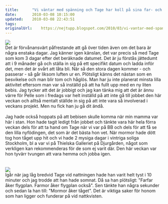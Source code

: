 ```yaml
---
title:		"Vi väntar med spänning och Tage har koll på sina far- och morföräldrar."
date:		2010-03-08 10:15:00
updated:	2010-03-08 22:43:51
tags: 	
originalUrl:	https://nejtupp.blogspot.com/2010/03/vi-vantar-med-spanning-och-tage-har.html
---
```


<img src="../../../../img/iPhone-IMG_0242.jpg"><br>Det är förvånansvärt påfrestande att gå över tiden även om det bara är några enstaka dagar. Jag känner igen känslan, det var precis så med Tage som kom 3 dagar efter det beräknade datumet. Det är ju förstås jättedumt att i 9 månader gå och ställa in sig på ett specifikt datum och ladda inför det, men det är svårt att låta bli. När så den stora dagen kommer - och passerar - så går liksom luften ur en. Plötsligt känns det nästan som en besvikelse och man blir tom och håglös. Man har ju inte planerat minsta lilla aktivitet eftersom man var så inställd på att ha fullt upp med en ny liten bebis. Jag tycker att det är jobbigt och jag kan tänka mig att det är ännu värre för Pelle som i fredags var helt inställd på att inte gå till jobbet den här veckan och alltså mentalt ställde in sig på att inte vara så involverad i veckans projekt. Men nu fick han ju gå dit ändå.<br><br>Jag hade också hoppats på att bebisen skulle komma när min mamma var här i stan. Hon hade tagit ledigt från jobbet och tänkte vara här hela förra veckan dels för att ta hand om Tage när vi var på BB och dels för att få se den lilla nyfödingen, det som är det bästa hon vet. När mormor hade dött tog hon tåget upp hit och vi hade 2 mysiga dagar i vintriga soliga Stockholm, bl a var vi på Thielska Galleriet på Djurgården, något som verkligen kan rekommenderas för de som ej varit där. Den här veckan var hon tyvärr tvungen att vara hemma och jobba igen.<br><br><br><img src="../../../../img/Tage+fyller+2+%C3%A5r-_MG_0149.jpg"><br>Igår när jag låg bredvid Tage vid nattningen hade han varit helt tyst i 10 minuter och jag trodde att han hade somnat. Då sa han plötsligt: "Farfar åker flygplan. Farmor åker flygplan också". Sen tänkte han några sekunder och sedan la han till: "Mormor åker tåget". Det är viktiga saker för honom som han ligger och funderar på vid nattkvisten.
<!-- no comments on this post -->